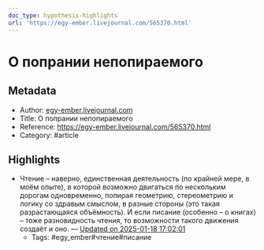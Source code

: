 ```yaml
---
doc_type: hypothesis-highlights
url: 'https://egy-ember.livejournal.com/565370.html'
---
```

# О попрании непопираемого

## Metadata
- Author: [egy-ember.livejournal.com]()
- Title: О попрании непопираемого
- Reference: https://egy-ember.livejournal.com/565370.html
- Category: #article

## Highlights
- Чтение – наверно, единственная деятельность (по крайней мере, в моём опыте), в которой возможно двигаться по нескольким дорогам одновременно, попирая геометрию, стереометрию и логику со здравым смыслом, в разные стороны (это такая разрастающаяся объёмность). И если писание (особенно – о книгах) – тоже разновидность чтения, то возможности такого движения создаёт и оно. — [Updated on 2025-01-18 17:02:01](https://hyp.is/ye6lBNWkEe-qI2vPwfxvcg/egy-ember.livejournal.com/565370.html)
   - Tags: #egy_ember#чтение#писание
